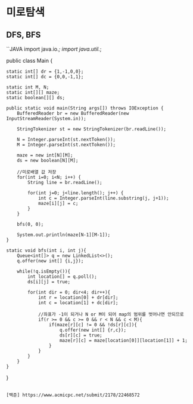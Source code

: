 # 미로탐색
## DFS, BFS

``JAVA
import java.io.*;
import java.util.*;

public class Main {

    static int[] dr = {1,-1,0,0};
    static int[] dc = {0,0,-1,1};

    static int M, N;
    static int[][] maze;
    static boolean[][] ds;

    public static void main(String args[]) throws IOException {
        BufferedReader br = new BufferedReader(new InputStreamReader(System.in));

        StringTokenizer st = new StringTokenizer(br.readLine());

        N = Integer.parseInt(st.nextToken());
        M = Integer.parseInt(st.nextToken());

        maze = new int[N][M];
        ds = new boolean[N][M];

        //미로배열 값 저장
        for(int i=0; i<N; i++) {
            String line = br.readLine();

            for(int j=0; j<line.length(); j++) {
                int c = Integer.parseInt(line.substring(j, j+1));
                maze[i][j] = c;
            }
        }

        bfs(0, 0);
        
        System.out.println(maze[N-1][M-1]);
    }

    static void bfs(int i, int j){
        Queue<int[]> q = new LinkedList<>();
        q.offer(new int[] {i,j});

        while(!q.isEmpty()){
            int location[] = q.poll();
            ds[i][j] = true;

            for(int dir = 0; dir<4; dir++){
                int r = location[0] + dr[dir];
                int c = location[1] + dc[dir];

                //좌표가 -1이 되거나 N or M이 되어 map의 범위를 벗어나면 안되므로
                if(r >= 0 && c >= 0 && r < N && c < M){
                    if(maze[r][c] != 0 && !ds[r][c]){
                        q.offer(new int[] {r,c});
                        ds[r][c] = true;
                        maze[r][c] = maze[location[0]][location[1]] + 1;
                    }
                }
            }
        }
    }

}


```

[백준] https://www.acmicpc.net/submit/2178/22468572
